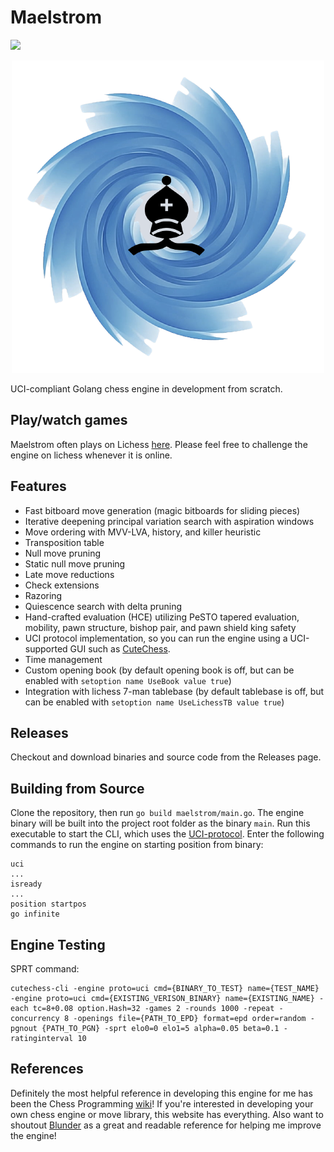 # Maelstrom
![](https://github.com/saisree27/Maelstrom/actions/workflows/go.yml/badge.svg)

<p align="center">
  <img src="maelstrom-logo.png" />
</p>

UCI-compliant Golang chess engine in development from scratch.

## Play/watch games
Maelstrom often plays on Lichess [here](https://lichess.org/@/Maelstrom-Chess). Please feel free to challenge the engine on lichess whenever it is online.

## Features
 - Fast bitboard move generation (magic bitboards for sliding pieces)
 - Iterative deepening principal variation search with aspiration windows
 - Move ordering with MVV-LVA, history, and killer heuristic
 - Transposition table
 - Null move pruning
 - Static null move pruning
 - Late move reductions
 - Check extensions
 - Razoring
 - Quiescence search with delta pruning
 - Hand-crafted evaluation (HCE) utilizing PeSTO tapered evaluation, mobility, pawn structure, bishop pair, and pawn shield king safety
 - UCI protocol implementation, so you can run the engine using a UCI-supported GUI such as [CuteChess](https://github.com/cutechess/cutechess/releases).
 - Time management
 - Custom opening book (by default opening book is off, but can be enabled with `setoption name UseBook value true`)
 - Integration with lichess 7-man tablebase (by default tablebase is off, but can be enabled with `setoption name UseLichessTB value true`) 

## Releases
Checkout and download binaries and source code from the Releases page.

## Building from Source
Clone the repository, then run `go build maelstrom/main.go`. The engine binary will be built into the project root folder as the binary `main`. Run this executable to start the CLI, which uses the [UCI-protocol](https://official-stockfish.github.io/docs/stockfish-wiki/UCI-&-Commands.html).
Enter the following commands to run the engine on starting position from binary:

```
uci
...
isready
...
position startpos
go infinite
```

## Engine Testing

SPRT command:
```
cutechess-cli -engine proto=uci cmd={BINARY_TO_TEST} name={TEST_NAME} -engine proto=uci cmd={EXISTING_VERISON_BINARY} name={EXISTING_NAME} -each tc=8+0.08 option.Hash=32 -games 2 -rounds 1000 -repeat -concurrency 8 -openings file={PATH_TO_EPD} format=epd order=random -pgnout {PATH_TO_PGN} -sprt elo0=0 elo1=5 alpha=0.05 beta=0.1 -ratinginterval 10
```

## References
Definitely the most helpful reference in developing this engine for me has been the Chess Programming [wiki](https://www.chessprogramming.org/Main_Page)! If you're interested in developing your own chess engine or move library, this website has everything. Also want to shoutout [Blunder](https://github.com/deanmchris/blunder) as a great and readable reference for helping me improve the engine!
